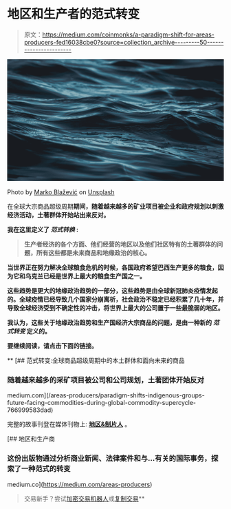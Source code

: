 # 地区和生产者的范式转变

> 原文：<https://medium.com/coinmonks/a-paradigm-shift-for-areas-producers-fed16038cbe0?source=collection_archive---------50----------------------->

![](img/ea4b1c9d9cae15d26da1accc92d102bc.png)

Photo by [Marko Blažević](https://unsplash.com/@kerber?utm_source=medium&utm_medium=referral) on [Unsplash](https://unsplash.com?utm_source=medium&utm_medium=referral)

在全球大宗商品超级周期[](/coinmonks/goldman-sachs-bull-market-for-battery-metals-is-over-ab3a41e29d48)**期间，随着越来越多的矿业项目被企业和政府规划以刺激经济活动，土著群体开始站出来反对。**

**我在这里定义了 ***范式转换*** :**

> **生产者经济的各个方面、他们经营的地区以及他们社区特有的土著群体的问题，所有这些都是未来商品和地缘政治的核心。**

**当世界正在努力解决全球粮食危机的时候，各国政府希望巴西生产更多的粮食，因为它和乌克兰已经是世界上最大的粮食生产国之一。**

**这些趋势是更大的地缘政治趋势的一部分，这些趋势是由全球新冠肺炎疫情发起的。全球疫情已经导致几个国家分崩离析，社会政治不稳定已经积累了几十年，并导致全球经济受到不确定性的冲击，将世界上最大的公司置于一些最脆弱的地区。**

**我认为，这些关于地缘政治趋势和生产国经济大宗商品的问题，是由一种新的 ***范式转变*** 定义的。**

**要继续阅读，请点击下面的链接。**

**[](/areas-producers/paradigm-shifts-indigenous-groups-future-facing-commodities-during-global-commodity-supercycle-766999583dad) [## 范式转变:全球商品超级周期中的本土群体和面向未来的商品

### 随着越来越多的采矿项目被公司和公司规划，土著团体开始反对

medium.com](/areas-producers/paradigm-shifts-indigenous-groups-future-facing-commodities-during-global-commodity-supercycle-766999583dad) 

完整的故事刊登在媒体刊物上: [**地区&制片人**](https://medium.com/areas-producers) 。

[](https://medium.com/areas-producers) [## 地区和生产商

### 这份出版物通过分析商业新闻、法律案件和与…有关的国际事务，探索了一种范式的转变

medium.co](https://medium.com/areas-producers) 

> 交易新手？尝试[加密交易机器人](/coinmonks/crypto-trading-bot-c2ffce8acb2a)或[复制交易](/coinmonks/top-10-crypto-copy-trading-platforms-for-beginners-d0c37c7d698c)**